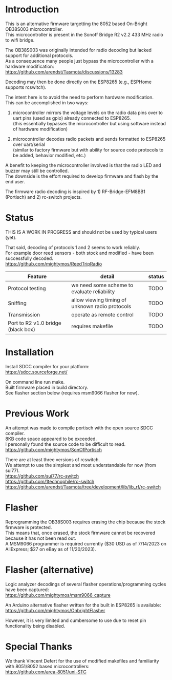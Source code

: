 # Introduction

This is an alternative firmware targetting the 8052 based On-Bright OB38S003 microcontroller.  
This microcontroller is present in the Sonoff Bridge R2 v2.2 433 MHz radio to wifi bridge.  


The OB38S003 was originally intended for radio decoding but lacked support for additional protocols.  
As a consequence many people just bypass the microcontroller with a hardware modification:  
https://github.com/arendst/Tasmota/discussions/13283  

Decoding may then be done directly on the ESP8265 (e.g., ESPHome supports rcswitch).  


The intent here is to avoid the need to perform hardware modification.  
This can be accomplished in two ways:  

1) microcontroller mirrors the voltage levels on the radio data pins over to uart pins (used as gpio) already connected to ESP8265.  
   (this essentially bypasses the microcontroller but using software instead of hardware modification)  
   
2) microcontroller decodes radio packets and sends formatted to ESP8265 over uart/serial  
   (similar to factory firmware but with ability for source code protocols to be added, behavior modified, etc.)  
   
A benefit to keeping the microcontroller involved is that the radio LED and buzzer may still be controlled.  
The downside is the effort required to develop firmware and flash by the end user.  

The firmware radio decoding is inspired by 1) RF-Bridge-EFM8BB1 (Portisch) and 2) rc-switch projects.  

# Status
THIS IS A WORK IN PROGRESS and should not be used by typical users (yet).  

That said, decoding of protocols 1 and 2 seems to work reliably.  
For example door reed sensors - both stock and modified - have been successfully decoded.  
https://github.com/mightymos/ReedTripRadio  

| Feature | detail | status |
| ------------- | ------------- | ------------- |
| Protocol testing | we need some scheme to evaluate reliability | TODO |
| Sniffing | allow viewing timing of unknown radio protocols | TODO |
| Transmission | operate as remote control | TODO |
| Port to R2 v1.0 bridge (black box) | requires makefile | TODO |

# Installation
Install SDCC compiler for your platform:  
https://sdcc.sourceforge.net/  

On command line run make.  
Built firmware placed in build directory.  
See flasher section below (requires msm9066 flasher for now).

# Previous Work

An attempt was made to compile portisch with the open source SDCC compiler.  
8KB code space appeared to be exceeded.  
I personally found the source code to be difficult to read.  
https://github.com/mightymos/SonOfPortisch

There are at least three versions of rcswitch.  
We attempt to use the simplest and most understandable for now (from sui77).  
https://github.com/sui77/rc-switch  
https://github.com/1technophile/rc-switch  
https://github.com/arendst/Tasmota/tree/development/lib/lib_rf/rc-switch  
 

# Flasher
Reprogramming the OB38S003 requires erasing the chip because the stock firmware is protected.  
This means that, once erased, the stock firmware cannot be recovered because it has not been read out.  
A MSM9066 programmer is required currently ($30 USD as of 7/14/2023 on AliExpress; $27 on eBay as of 11/20/2023).  

# Flasher (alternative)
Logic analyzer decodings of several flasher operations/programming cycles have been captured:  
https://github.com/mightymos/msm9066_capture  

An Arduino alternative flasher written for the built in ESP8265 is available:  
https://github.com/mightymos/OnbrightFlasher

However, it is very limited and cumbersome to use due to reset pin functionality being disabled.

# Special Thanks
We thank Vincent Defert for the use of modified makefiles and familiarity with 8051/8052 based microcontrollers:  
https://github.com/area-8051/uni-STC
